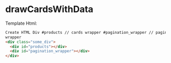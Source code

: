 # drawCardsWithData

Template Html:

```html
Create HTML Div #products // cards wrapper #pagination_wrapper // pagination
wrapper
<div class="some_div">
  <div id="products"></div>
  <div id="pagination_wrapper"></div>
</div>
```
